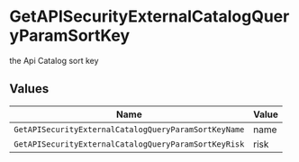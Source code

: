 # GetAPISecurityExternalCatalogQueryParamSortKey

the Api Catalog sort key


## Values

| Name                                                 | Value                                                |
| ---------------------------------------------------- | ---------------------------------------------------- |
| `GetAPISecurityExternalCatalogQueryParamSortKeyName` | name                                                 |
| `GetAPISecurityExternalCatalogQueryParamSortKeyRisk` | risk                                                 |